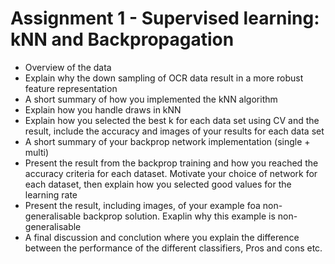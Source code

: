 # Assignment 1 - Supervised learning: kNN and Backpropagation


* Overview of the data 
* Explain why the down sampling of OCR data result in a more robust feature representation
* A short summary of how you implemented the kNN algorithm
* Explain how you handle draws in kNN
* Explain how you selected the best k for each data set using CV and the result, include the accuracy and images of your results for each data set
* A short summary of your backprop network implementation (single + multi)
* Present the result from the backprop training and how you reached the accuracy criteria for each dataset. Motivate your choice of network for each dataset, then explain how you selected good values for the learning rate
* Present the result, including images, of your example foa non-generalisable backprop solution. Exaplin why this example is non-generalisable
* A final discussion and conclution where you explain the difference between the performance of the different classifiers, Pros and cons etc.

